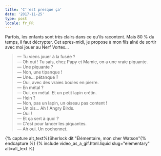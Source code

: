 ```yaml
---
title: 'C''est presque ça'
date: '2017-11-25'
type: post
locale: fr_FR
---
```


Parfois, les enfants sont très clairs dans ce qu'ils racontent. Mais 80 % du temps, il faut décrypter. Cet après-midi, je propose à mon fils aîné de sortir avec moi jouer au Nerf Vortex…

<!-- more -->

> — Tu viens jouer à la fusée ?  
> — Oh oui ! Tu sais, chez Papy et Mamie, on a une vraie piquante.  
> — Une piquante ?  
> — Non, une tipanque !  
> — Une… pétanque ?  
> — Oui, avec des vraies boules en pierre.  
> — En métal ?  
> — Oui, en métal. Et un petit lapin crétin.  
> — Hein ?  
> — Non, pas un lapin, un oiseau pas content !  
> — Un ois… Ah ! Angry Birds.  
> — Oui !  
> — Et ça sert à quoi ?  
> — C'est pour lancer les piquantes.  
> — Ah oui. Un cochonnet.

{% capture alt_text%}Sherlock dit "Élémentaire, mon cher Watson"{% endcapture %}
{% include video_as_a_gif.html.liquid
slug="elementary"
alt=alt_text
%}
